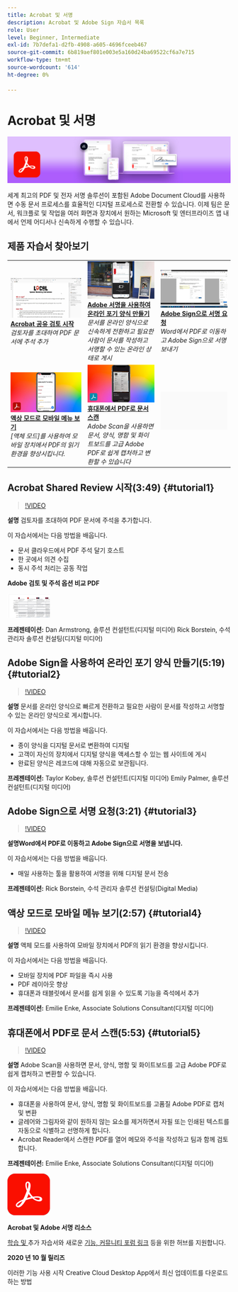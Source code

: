 ```yaml
---
title: Acrobat 및 서명
description: Acrobat 및 Adobe Sign 자습서 목록
role: User
level: Beginner, Intermediate
exl-id: 7b7defa1-d2fb-4908-a605-4696fceeb467
source-git-commit: 6b819aef801e003e5a160d24ba69522cf6a7e715
workflow-type: tm+mt
source-wordcount: '614'
ht-degree: 0%

---
```


# Acrobat 및 서명

![자습서 영웅 이미지](../assets/DC.jpg)

세계 최고의 PDF 및 전자 서명 솔루션이 포함된 Adobe Document Cloud를 사용하면 수동 문서 프로세스를 효율적인 디지털 프로세스로 전환할 수 있습니다. 이제 팀은 문서, 워크플로 및 작업을 여러 화면과 장치에서 원하는 Microsoft 및 엔터프라이즈 앱 내에서 언제 어디서나 신속하게 수행할 수 있습니다.

## 제품 자습서 찾아보기

<table style="table-layout:fixed">
<tr>
 <td>
   <a href="acrobat-sign.md#tutorial1">
      <img alt="Acrobat 공유 검토 시작" src="../assets/acrobat_sharedreview_armstrong.jpg" />
   </a>
    <div>
   <a href="acrobat-sign.md#tutorial1"><strong>Acrobat 공유 검토 시작</strong></a>
    </div>
    <em>검토자를 초대하여 PDF 문서에 주석 추가</em>
    <br>
  </td>
  <td>
    <a href="acrobat-sign.md#tutorial2">
        <img alt="Adobe 서명을 사용하여 온라인 포기 양식 만들기" src="../assets/sign_webforms_palmer-kobey_thumbnail.jpg" />
    </a>
    <div>
    <a href="acrobat-sign.md#tutorial2"><strong>Adobe 서명을 사용하여 온라인 포기 양식 만들기</strong></a>
    </div>
    <em>문서를 온라인 양식으로 신속하게 전환하고 필요한 사람이 문서를 작성하고 서명할 수 있는 온라인 상태로 게시</em>
    <br>
  </td>
  <td>
   <a href="acrobat-sign.md#tutorial3">
      <img alt="Adobe Sign으로 서명 요청" src="../assets/sign_request-signature_borstein_thumbnail.jpg" />
   </a>
    <div>
    <a href="acrobat-sign.md#tutorial3"><strong>Adobe Sign으로 서명 요청</strong></a>
    </div>
    <em>Word에서 PDF로 이동하고 Adobe Sign으로 서명 보내기</em>
    <br>
  </td>
</tr>
<tr>
 <td>
   <a href="acrobat-sign.md#tutorial4">
      <img alt="액상 모드로 모바일 메뉴 보기" src="../assets/acrobat_liquidmode_enke_thumbnail.jpg" />
   </a>
    <div>
   <a href="acrobat-sign.md#tutorial4"><strong>액상 모드로 모바일 메뉴 보기</strong></a>
    </div>
    <em>[액체 모드]를 사용하여 모바일 장치에서 PDF의 읽기 환경을 향상시킵니다.</em>
    <br>
  </td>
  <td>
    <a href="acrobat-sign.md#tutorial5">
        <img alt="휴대폰에서 PDF로 문서 스캔" src="../assets/acrobat_scan_enke.jpg" />
    </a>
    <div>
    <a href="acrobat-sign.md#tutorial5"><strong>휴대폰에서 PDF로 문서 스캔</strong></a>
    </div>
    <em>Adobe Scan을 사용하면 문서, 양식, 명함 및 화이트보드를 고급 Adobe PDF로 쉽게 캡처하고 변환할 수 있습니다</em>
    <br>
  </td>
  <td>
    <img alt="스페이서" src="../assets/Gray_thumbnail.png" />
    <div>
    <br>
  </td>
</tr>
</table>

## Acrobat Shared Review 시작(3:49) {#tutorial1}

>[!VIDEO](https://video.tv.adobe.com/v/326777?hidetitle=true)

**설명**
검토자를 초대하여 PDF 문서에 주석을 추가합니다.

이 자습서에서는 다음 방법을 배웁니다.
* 문서 클라우드에서 PDF 주석 달기 호스트
* 한 곳에서 의견 수집
* 동시 주석 처리는 공동 작업

**Adobe 검토 및 주석 옵션 비교 PDF**

[![비교 이미지](../assets/ComparisonPDF_thumbnail_96.png)](../assets/Adobe_Review_and_Comment_Comparisons.pdf)

**프레젠테이션:**
Dan Armstrong, 솔루션 컨설턴트(디지털 미디어) Rick Borstein, 수석 관리자 솔루션 컨설팅(디지털 미디어)

## Adobe Sign을 사용하여 온라인 포기 양식 만들기(5:19) {#tutorial2}

>[!VIDEO](https://video.tv.adobe.com/v/326776?hidetitle=true)

**설명**
문서를 온라인 양식으로 빠르게 전환하고 필요한 사람이 문서를 작성하고 서명할 수 있는 온라인 양식으로 게시합니다.

이 자습서에서는 다음 방법을 배웁니다.
* 종이 양식을 디지털 문서로 변환하여 디지털
* 고객이 자신의 장치에서 디지털 양식을 액세스할 수 있는 웹 사이트에 게시
* 완료된 양식은 레코드에 대해 자동으로 보관됩니다.

**프레젠테이션:**
Taylor Kobey, 솔루션 컨설턴트(디지털 미디어) Emily Palmer, 솔루션 컨설턴트(디지털 미디어)

## Adobe Sign으로 서명 요청(3:21) {#tutorial3}

>[!VIDEO](https://video.tv.adobe.com/v/326801?hidetitle=true)

**설명Word에서 PDF로 이동하고 Adobe Sign으로 서명을 보냅니다.**


이 자습서에서는 다음 방법을 배웁니다.
* 매일 사용하는 툴을 활용하여 서명을 위해 디지털 문서 전송

**프레젠테이션:**
Rick Borstein, 수석 관리자 솔루션 컨설팅(Digital Media)

## 액상 모드로 모바일 메뉴 보기(2:57) {#tutorial4}

>[!VIDEO](https://video.tv.adobe.com/v/327093?hidetitle=true)

**설명**
액체 모드를 사용하여 모바일 장치에서 PDF의 읽기 환경을 향상시킵니다.

이 자습서에서는 다음 방법을 배웁니다.
* 모바일 장치에 PDF 파일을 즉시 사용
* PDF 레이아웃 향상
* 휴대폰과 태블릿에서 문서를 쉽게 읽을 수 있도록 기능을 즉석에서 추가

**프레젠테이션:**
Emilie Enke, Associate Solutions Consultant(디지털 미디어)

## 휴대폰에서 PDF로 문서 스캔(5:53) {#tutorial5}

>[!VIDEO](https://video.tv.adobe.com/v/327094?hidetitle=true)

**설명**
Adobe Scan을 사용하면 문서, 양식, 명함 및 화이트보드를 고급 Adobe PDF로 쉽게 캡처하고 변환할 수 있습니다.

이 자습서에서는 다음 방법을 배웁니다.
* 휴대폰을 사용하여 문서, 양식, 명함 및 화이트보드를 고품질 Adobe PDF로 캡처 및 변환
* 글레어와 그림자와 같이 원하지 않는 요소를 제거하면서 자필 또는 인쇄된 텍스트를 자동으로 식별하고 선명하게 합니다.
* Acrobat Reader에서 스캔한 PDF를 열어 메모와 주석을 작성하고 팀과 함께 검토합니다.

**프레젠테이션:**
Emilie Enke, Associate Solutions Consultant(디지털 미디어)

![DC 로고](../assets/Doc-Cloud-256.png)

**Acrobat 및 Adobe 서명 리소스**

[학습 및 ](https://helpx.adobe.com/support/document-cloud.html) 추가 자습서와 새로운  [기능, 커뮤니티 포럼 링크](https://helpx.adobe.com/acrobat/using/whats-new.html) 등을 위한 허브를 지원합니다.

**2020 년 10 월 릴리즈**

이러한 기능 사용 시작 Creative Cloud Desktop App에서 최신 업데이트를 다운로드하는 방법
